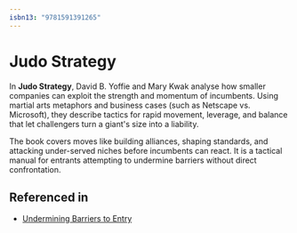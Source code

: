 ```yaml
---
isbn13: "9781591391265"
---
```


# Judo Strategy

In **Judo Strategy**, David B. Yoffie and Mary Kwak analyse how smaller companies can exploit the strength and momentum of incumbents. Using martial arts metaphors and business cases (such as Netscape vs. Microsoft), they describe tactics for rapid movement, leverage, and balance that let challengers turn a giant's size into a liability.

The book covers moves like building alliances, shaping standards, and attacking under-served niches before incumbents can react. It is a tactical manual for entrants attempting to undermine barriers without direct confrontation.

## Referenced in

- [Undermining Barriers to Entry](/strategies/attacking/undermining-barriers-to-entry)
